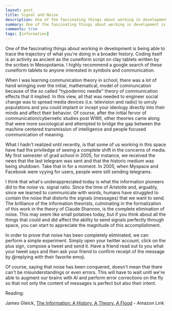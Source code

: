 ```yaml
---
layout: post
title: Signal and Noise
description: One of the fascinating things about working in development is being able to trace the trajectory of what you're doing in a broader history.
summary: One of the fascinating things about working in development is being able to trace the trajectory of what you're doing in a broader history.
comments: true
tags: [information]
---
```


One of the fascinating things about working in development is being able to trace the trajectory of what you're doing in a broader history. Coding itself is an activity as ancient as the cuneiform script on clay tablets written by the scribes in Mesopotamia. I highly recommend a google search of these cuneiform tablets to anyone interested in symbols and communication. 

When I was learning communication theory in school, there was a lot of hand wringing over the initial, mathematical, model of communcation because of the so called "hypodermic needle" theory of communication effects that it implied. In this view, all that was needed to engineer social change was to spread media devices (i.e. television and radio) to unruly populations and you could implant or incept your ideology directly into their minds and affect their behavior. Of course, after the initial fervor of communication/cybernetic studies post WWII, other theories came along that were more sociological and attempted to bridge the gap between the machine centered transmission of intelligence and people focused communication of meaning. 

What I hadn't realized until recently, is that some of us working in this space have had the priviledge of seeing a complete shift in the concerns of media. My first semester of grad school in 2005, for instance, we received the news that the last telegram was sent and that the historic medium was being shutdown. Take that in for a moment. In 2005, when Myspace and Facebook were vyying for users,  people were still sending telegrams. 

I think that what's underappreciated today is what the information pioneers did to the noise vs. signal ratio. Since the time of Aristotle and, arguably, since we learned to communicate with words, humans have struggled to contain the noise that distorts the signals (messages) that we want to send. The brilliance of the information theorists, culminating in the formalization of this work in the theory of Claude Shannon, is the complete elimination of noise. This may seem like small potatoes today, but if you think about all the things that could and did affect the ability to send signals perfectly through space, you can start to appreciate the magnitude of this accomplishment. 

In order to prove that noise has been completely eliminated, we can perform a simple experiment. Simply open your twitter account, click on the plus sign, compose a tweet and send it. Have a friend read out to you what your tweet says and then ask your friend to confirm receipt of the message by @replying with their favorite emoji. 

Of course, saying that noise has been conquered, doesn't mean that there can't be misunderstandings or even errors. This will have to wait unitl we're able to augment our brains with AI and perform error corrections on the fly so that not only the content of messages is perfect but also their intent. 

Reading: 

James Gleick, [The Information: A History, A Theory, A Flood](https://www.amazon.com/Information-History-Theory-Flood/dp/1400096235#ace-g7448806443) - Amazon Link